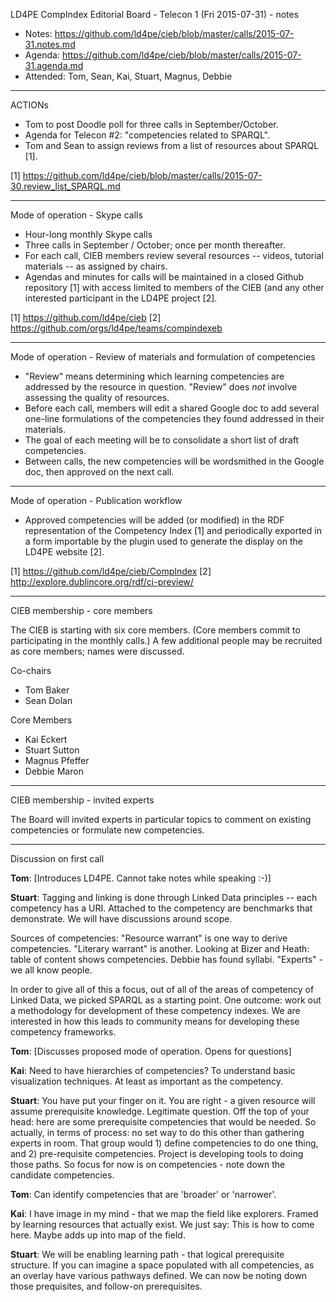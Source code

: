 LD4PE CompIndex Editorial Board - Telecon 1 (Fri 2015-07-31) - notes

* Notes:    https://github.com/ld4pe/cieb/blob/master/calls/2015-07-31.notes.md
* Agenda:   https://github.com/ld4pe/cieb/blob/master/calls/2015-07-31.agenda.md
* Attended: Tom, Sean, Kai, Stuart, Magnus, Debbie

----------------------------------------------------------------------
ACTIONs

* Tom to post Doodle poll for three calls in September/October.
* Agenda for Telecon #2: "competencies related to SPARQL".
* Tom and Sean to assign reviews from a list of resources about SPARQL [1].

[1] https://github.com/ld4pe/cieb/blob/master/calls/2015-07-30.review_list_SPARQL.md

----------------------------------------------------------------------
Mode of operation - Skype calls

* Hour-long monthly Skype calls
* Three calls in September / October; once per month thereafter.
* For each call, CIEB members review several resources -- videos, tutorial 
  materials -- as assigned by chairs.
* Agendas and minutes for calls will be maintained in a closed Github
  repository [1] with access limited to members of the CIEB (and any other
  interested participant in the LD4PE project [2].

[1] https://github.com/ld4pe/cieb
[2] https://github.com/orgs/ld4pe/teams/compindexeb

----------------------------------------------------------------------
Mode of operation - Review of materials and formulation of competencies

* "Review" means determining which learning competencies are addressed by
  the resource in question.  "Review" does _not_ involve assessing the
  quality of resources.
* Before each call, members will edit a shared Google doc to add several 
  one-line formulations of the competencies they found addressed in 
  their materials.
* The goal of each meeting will be to consolidate a short list of 
  draft competencies.
* Between calls, the new competencies will be wordsmithed in the Google 
  doc, then approved on the next call.

----------------------------------------------------------------------
Mode of operation - Publication workflow

* Approved competencies will be added (or modified) in the RDF representation
  of the Competency Index [1] and periodically exported in a form importable
  by the plugin used to generate the display on the LD4PE website [2].

[1] https://github.com/ld4pe/cieb/CompIndex
[2] http://explore.dublincore.org/rdf/ci-preview/
  
----------------------------------------------------------------------
CIEB membership - core members

The CIEB is starting with six core members.  (Core members commit to
participating in the monthly calls.)  A few additional people may be 
recruited as core members; names were discussed.

Co-chairs
* Tom Baker
* Sean Dolan

Core Members
* Kai Eckert
* Stuart Sutton
* Magnus Pfeffer
* Debbie Maron

----------------------------------------------------------------------
CIEB membership - invited experts

The Board will invited experts in particular topics to comment on 
existing competencies or formulate new competencies.

----------------------------------------------------------------------
Discussion on first call

__Tom__: [Introduces LD4PE. Cannot take notes while speaking :-)]

__Stuart__: Tagging and linking is done through Linked Data principles -- 
each competency has a URI.  Attached to the competency are benchmarks that
demonstrate.  We will have discussions around scope.

Sources of competencies: "Resource warrant" is one way to derive competencies.
"Literary warrant" is another.  Looking at Bizer and Heath: table of content
shows competencies.  Debbie has found syllabi.  "Experts" - we all know people.

In order to give all of this a focus, out of all of the areas of competency of
Linked Data, we picked SPARQL as a starting point.  One outcome: work out a
methodology for development of these competency indexes.  We are interested in 
how this leads to community means for developing these competency frameworks.

__Tom__: [Discusses proposed mode of operation. Opens for questions]

__Kai__: Need to have hierarchies of competencies?  To understand basic 
visualization techniques.  At least as important as the competency.

__Stuart__: You have put your finger on it.  You are right - a given resource
will assume prerequisite knowledge.  Legitimate question.  Off the top of your
head: here are some prerequisite competencies that would be needed.  So
actually, in terms of process: no set way to do this other than gathering
experts in room.  That group would 1) define competencies to do one thing, and
2) pre-requisite competencies.  Project is developing tools to doing those
paths.  So focus for now is on competencies - note down the candidate
competencies.

__Tom__: Can identify competencies that are 'broader' or 'narrower'.

__Kai__: I have image in my mind - that we map the field like explorers.
Framed by learning resources that actually exist.  We just say: This is how
to come here.  Maybe adds up into map of the field.

__Stuart__: We will be enabling learning path - that logical prerequisite
structure.  If you can imagine a space populated with all competencies, as an
overlay have various pathways defined.  We can now be noting down those
prequisites, and follow-on prerequisites.


